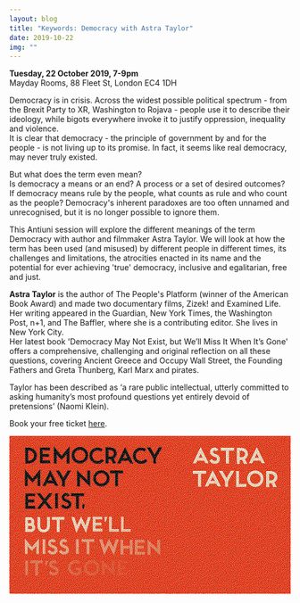 ```yaml
---
layout: blog
title: "Keywords: Democracy with Astra Taylor"
date: 2019-10-22
img: ""
---
```

**Tuesday, 22 October 2019, 7-9pm**<br/>
Mayday Rooms, 88 Fleet St, London EC4 1DH

Democracy is in crisis. Across the widest possible political spectrum - from the Brexit Party to XR, Washington to Rojava - people use it to describe their ideology, while bigots everywhere invoke it to justify oppression, inequality and violence.<br/>
It is clear that democracy - the principle of government by and for the people - is not living up to its promise. In fact, it seems like real democracy, may never truly existed.

But what does the term even mean?<br/>
Is democracy a means or an end? A process or a set of desired outcomes? If democracy means rule by the people, what counts as rule and who count as the people? Democracy's inherent paradoxes are too often unnamed and unrecognised, but it is no longer possible to ignore them.

This Antiuni session will explore the different meanings of the term Democracy with author and filmmaker Astra Taylor. We will look at how the term has been used (and misused) by different people in different times, its challenges and limitations, the atrocities enacted in its name and the potential for ever achieving 'true' democracy, inclusive and egalitarian, free and just.

**Astra Taylor** is the author of The People's Platform (winner of the American Book Award) and made two documentary films, Zizek! and Examined Life. Her writing appeared in the Guardian, New York Times, the Washington Post, n+1, and The Baffler, where she is a contributing editor. She lives in New York City.<br/>
Her latest book 'Democracy May Not Exist, but We’ll Miss It When It’s Gone' offers a comprehensive, challenging and original reflection on all these questions, covering Ancient Greece and Occupy Wall Street, the Founding Fathers and Greta Thunberg, Karl Marx and pirates.

Taylor has been described as ‘a rare public intellectual, utterly committed to asking humanity’s most profound questions yet entirely devoid of pretensions’ (Naomi Klein).

Book your free ticket <a href="https://www.eventbrite.co.uk/e/antiuniversity-keywords-democracy-with-astra-taylor-tickets-76746429637" target="_blank">here</a>.

![Democracy](/assets/images/blog/astra-democracy.png)